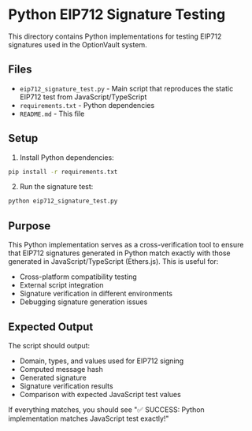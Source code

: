 # Python EIP712 Signature Testing

This directory contains Python implementations for testing EIP712 signatures used in the OptionVault system.

## Files

- `eip712_signature_test.py` - Main script that reproduces the static EIP712 test from JavaScript/TypeScript
- `requirements.txt` - Python dependencies
- `README.md` - This file

## Setup

1. Install Python dependencies:

```bash
pip install -r requirements.txt
```

2. Run the signature test:

```bash
python eip712_signature_test.py
```

## Purpose

This Python implementation serves as a cross-verification tool to ensure that EIP712 signatures generated in Python match exactly with those generated in JavaScript/TypeScript (Ethers.js). This is useful for:

- Cross-platform compatibility testing
- External script integration
- Signature verification in different environments
- Debugging signature generation issues

## Expected Output

The script should output:

- Domain, types, and values used for EIP712 signing
- Computed message hash
- Generated signature
- Signature verification results
- Comparison with expected JavaScript test values

If everything matches, you should see "✅ SUCCESS: Python implementation matches JavaScript test exactly!"
